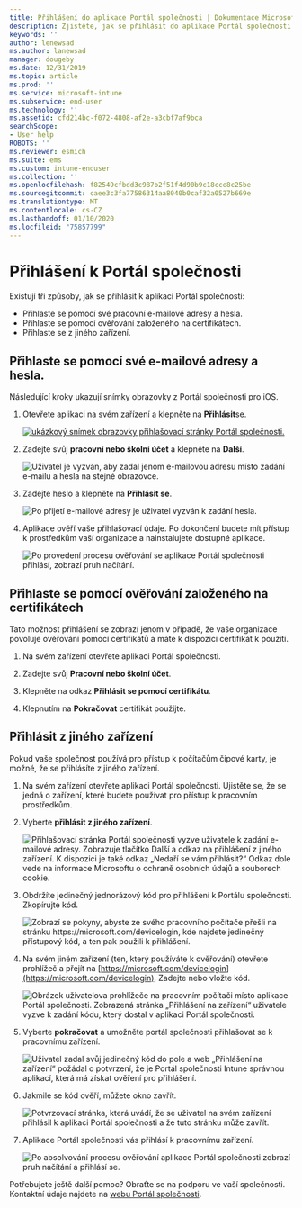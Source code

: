 ```yaml
---
title: Přihlášení do aplikace Portál společnosti | Dokumentace Microsoftu
description: Zjistěte, jak se přihlásit do aplikace Portál společnosti na více platformách.
keywords: ''
author: lenewsad
ms.author: lanewsad
manager: dougeby
ms.date: 12/31/2019
ms.topic: article
ms.prod: ''
ms.service: microsoft-intune
ms.subservice: end-user
ms.technology: ''
ms.assetid: cfd214bc-f072-4808-af2e-a3cbf7af9bca
searchScope:
- User help
ROBOTS: ''
ms.reviewer: esmich
ms.suite: ems
ms.custom: intune-enduser
ms.collection: ''
ms.openlocfilehash: f82549cfbdd3c987b2f51f4d90b9c18cce8c25be
ms.sourcegitcommit: caee3c3fa77586314aa8040b0caf32a0527b669e
ms.translationtype: MT
ms.contentlocale: cs-CZ
ms.lasthandoff: 01/10/2020
ms.locfileid: "75857799"
---
```

# <a name="sign-in-to-company-portal"></a>Přihlášení k Portál společnosti  

Existují tři způsoby, jak se přihlásit k aplikaci Portál společnosti:

* Přihlaste se pomocí své pracovní e-mailové adresy a hesla.  
* Přihlaste se pomocí ověřování založeného na certifikátech.  
* Přihlaste se z jiného zařízení.    


## <a name="sign-in-with-your-email-address-and-password"></a>Přihlaste se pomocí své e-mailové adresy a hesla.
Následující kroky ukazují snímky obrazovky z Portál společnosti pro iOS.  

1. Otevřete aplikaci na svém zařízení a klepněte na **Přihlásit**se.  

   [![ukázkový snímek obrazovky přihlašovací stránky Portál společnosti.](/intune-user-help/media/intune-ios-cp-signin-1908.png)](/intune-user-help/media/intune-ios-cp-signin-lightbox-1908.png#lightbox)  


2. Zadejte svůj **pracovní nebo školní účet** a klepněte na **Další**.

   ![Uživatel je vyzván, aby zadal jenom e-mailovou adresu místo zadání e-mailu a hesla na stejné obrazovce.](/intune-user-help/media/cp_ios_aad_signin_after_1804_002.png)

3. Zadejte heslo a klepněte na **Přihlásit se**.

   ![Po přijetí e-mailové adresy je uživatel vyzván k zadání hesla.](/intune-user-help/media/cp_ios_aad_signin_after_1804_003.png)

4. Aplikace ověří vaše přihlašovací údaje. Po dokončení budete mít přístup k prostředkům vaší organizace a nainstalujete dostupné aplikace.  

   ![Po provedení procesu ověřování se aplikace Portál společnosti přihlásí, zobrazí pruh načítání.](/intune-user-help/media/cp_ios_aad_signin_after_1804_004.png)

## <a name="sign-in-with-certificate-based-authentication"></a>Přihlaste se pomocí ověřování založeného na certifikátech
Tato možnost přihlášení se zobrazí jenom v případě, že vaše organizace povoluje ověřování pomocí certifikátů a máte k dispozici certifikát k použití.  

1. Na svém zařízení otevřete aplikaci Portál společnosti.  

2. Zadejte svůj **Pracovní nebo školní účet**.  

3. Klepněte na odkaz **Přihlásit se pomocí certifikátu**.  

4. Klepnutím na **Pokračovat** certifikát použijte.  

## <a name="sign-in-from-another-device"></a>Přihlásit z jiného zařízení

Pokud vaše společnost používá pro přístup k počítačům čipové karty, je možné, že se přihlásíte z jiného zařízení.  

1. Na svém zařízení otevřete aplikaci Portál společnosti. Ujistěte se, že se jedná o zařízení, které budete používat pro přístup k pracovním prostředkům.       

1. Vyberte **přihlásit z jiného zařízení**.  

   ![Přihlašovací stránka Portál společnosti vyzve uživatele k zadání e-mailové adresy.  Zobrazuje tlačítko Další a odkaz na přihlášení z jiného zařízení. K dispozici je také odkaz „Nedaří se vám přihlásit?“ Odkaz dole vede na informace Microsoftu o ochraně osobních údajů a souborech cookie.](/intune-user-help/media/cp_ios_aad_signin_after_1804_005.png)

2. Obdržíte jedinečný jednorázový kód pro přihlášení k Portálu společnosti. Zkopírujte kód.

   ![Zobrazí se pokyny, abyste ze svého pracovního počítače přešli na stránku https://microsoft.com/devicelogin, kde najdete jedinečný přístupový kód, a ten pak použili k přihlášení.](/intune-user-help/media/cp_ios_aad_signin_after_1804_006.png)

3. Na svém jiném zařízení (ten, který používáte k ověřování) otevřete prohlížeč a přejít na [https://microsoft.com/devicelogin](https://microsoft.com/devicelogin). Zadejte nebo vložte kód.  

   ![Obrázek uživatelova prohlížeče na pracovním počítači místo aplikace Portál společnosti. Zobrazená stránka „Přihlášení na zařízení“ uživatele vyzve k zadání kódu, který dostal v aplikaci Portál společnosti.](/intune/media/cp_ios_aad_signin_from_another_device_after_1704_004.png)

4. Vyberte __pokračovat__ a umožněte portál společnosti přihlašovat se k pracovnímu zařízení.   

   ![Uživatel zadal svůj jedinečný kód do pole a web „Přihlášení na zařízení“ požádal o potvrzení, že je Portál společnosti Intune správnou aplikací, která má získat ověření pro přihlášení.](/intune/media/cp_ios_aad_signin_from_another_device_after_1704_005.png)

5. Jakmile se kód ověří, můžete okno zavřít.  

   ![Potvrzovací stránka, která uvádí, že se uživatel na svém zařízení přihlásil k aplikaci Portál společnosti a že tuto stránku může zavřít.](/intune/media/cp_ios_aad_signin_from_another_device_after_1704_006.png)

6. Aplikace Portál společnosti vás přihlásí k pracovnímu zařízení.  

   ![Po absolvování procesu ověřování aplikace Portál společnosti zobrazí pruh načítání a přihlásí se.](/intune-user-help/media/cp_ios_aad_signin_after_1804_007.png)

Potřebujete ještě další pomoc? Obraťte se na podporu ve vaší společnosti. Kontaktní údaje najdete na [webu Portál společnosti](https://go.microsoft.com/fwlink/?linkid=2010980).  
